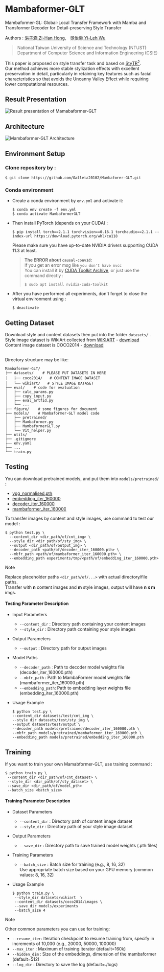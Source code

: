 # Mambaformer-GLT
Mambaformer-GL: Global-Local Transfer Framework with Mamba and Transformer 
Decoder for Detail-preserving Style Transfer<br>

 Authors : [洪子涵 Zi-Han Hong](https://www.linkedin.com/in/galleta-hong),　[吳怡樂 Yi-Leh Wu](http://faculty.csie.ntust.edu.tw/~ywu/)<br>

> National Taiwan University of Science and Technology (NTUST)<br>
> Department of Computer Science and Information Engineering (CSIE)

<!---
[![Paper](https://img.shields.io/badge/Paper-link-orange.svg "PAKDD 2023 paper")](https://link.springer.com/book/10.1007/978-3-031-33374-3)
[![arXiv](https://img.shields.io/badge/arXiv-pdf-yellow.svg "arXiv paper link")](https://arxiv.org/abs/2305.08750)
-->

This paper is proposed on style transfer task and based on [StyTR<sup>2</sup>](https://github.com/diyiiyiii/StyTR-2).<br>
Our method achieves more stable stylization effects with excellent preservation in detail, particularly in retaining key features such as facial characteristics so that avoids the Uncanny Valley Effect while requiring lower computational resources.<br>

## Result Presentation
![Result presentation of Mamabaformer-GLT](<figure/results_presentation.png>)

## Architecture
![Mambaformer-GLT Architecture](<figure/architecture.png>)

## Environment Setup
### Clone repository by :
```
$ git clone https://github.com/Galleta20102/Mambaforer-GLT.git
```
### Conda environment
- Create a conda environment by `env.yml` and activate it:
    ```
    $ conda env create -f env.yml
    $ conda activate MambaformerGLT
    ```
- Then install PyTorch (depends on your CUDA) :
    ```
    $ pip install torch==2.1.1 torchvision==0.16.1 torchaudio==2.1.1 --index-url https://download.pytorch.org/whl/cu118
    ```
    Please make sure you have up-to-date NVIDIA drivers supporting CUDA 11.3 at least.
    
    > **The ERROR about `causal-conv1d`:**<br>
    > If you get an error msg like `you don't have nvcc`<br>
    > You can install it by [CUDA Toolkit Archive](https://developer.nvidia.com/cuda-toolkit-archive), or just use the command directly :<br>
    > ```
    > $ sudo apt install nvidia-cuda-toolkit
    > ```
- After you have performed all experiments, don't forget to close the virtual environment using :
    ```
    $ deactivate
    ```

## Getting Dataset
Download style and content datasets then put into the folder `datasets/` .<br>
Style image dataset is WikiArt collected from [WIKIART](https://www.wikiart.org/) - [download](https://www.kaggle.com/datasets/steubk/wikiart)<br>
Content image dataset is COCO2014 - [download](https://cocodataset.org/#download)<br><br>

Directory structure may be like:
```
Mambaformer-GLT/
├── datasets/    # PLEASE PUT DATASETS IN HERE
│   ├── coco2014/　　# CONTENT IMAGE DATASET
│   └── wikiart/　　# STYLE IMAGE DATASET
├── eval/    # code for evaluation
│   ├── calc_params.py
│   ├── copy_input.py
│   ├── eval_artfid.py
│   └── ...
├── figure/    # some figures for document
├── models/    # Mambaformer-GLT model code
│   ├── pretrained/
│   ├── Mambaformer.py
│   ├── MambaformerGLT.py
│   └── Vit_helper.py
├── utils/
├── .gitignore
├── env.yaml
├── ...
└── train.py
```
## Testing
You can download pretrained models, and put them into `models/pretrained/` :
- [vgg_normalised.pth](https://drive.google.com/file/d/1Zk4atdvgMJCQhJIhIHS0rNBNzaix-mQZ/view?usp=sharing) 
- [embedding_iter_160000](https://drive.google.com/file/d/1OZQH8Dg6CG-B2V7d0yFgDVMA8bHB6BM1/view?usp=sharing)
- [decoder_iter_160000](https://drive.google.com/file/d/1HmlJHQ11-h-9iYm1TY0I1c-42cbSxCAp/view?usp=sharing)
- [mambaformer_iter_160000](https://drive.google.com/file/d/16FeHGZqg8lTqPNbJhZTZGudZiD9n5ZSy/view?usp=sharing)<br>

To transfer images by content and style images, use command to test our model :
```
$ python test.py \
  --content_dir <dir_path/of/cnt_img> \
  --style_dir <dir_path/of/sty_img> \
  --output <dir_path/of/output_img> \
  --decoder_path <path/of/decoder_iter_160000.pth> \
  --mbfr_path <path/of/mambaformer_iter_160000.pth> \
  --embedding_path experiments/tmp/<path/of/embedding_iter_160000.pth>
```
> [!NOTE]
> Replace placeholder paths `<dir_path/of/...>` with actual directory/file paths.<br>
> Transfer with **n** content images and **m** style images, output will have **n x m** imgs.

#### Testing Parameter Description
- Input Parameters
    - `--content_dir` : Directory path containing your content images
    - `--style_dir` : Directory path containing your style images
- Output Parameters
    - `--output` : Directory path for output images
- Model Paths
    - `--decoder_path` : Path to decoder model weights file (decoder_iter_160000.pth)
    - `--mbfr_path` : Path to MambaFormer model weights file (mambaformer_iter_160000.pth)
    - `--embedding_path`: Path to embedding layer weights file (embedding_iter_160000.pth)

- Usage Example<br>
    ```
    $ python test.py \
    --content_dir datasets/test/cnt_img \
    --style_dir datasets/test/sty_img \
    --output datasets/test/output \
    --decoder_path models/pretrained/decoder_iter_160000.pth \
    --mbfr_path models/pretrained/mambaformer_iter_160000.pth \
    --embedding_path models/pretrained/embedding_iter_160000.pth
    ```

## Training
If you want to train your own Mamabformer-GLT, use training command :
```
$ python train.py \
 --content_dir <dir_path/of/cnt_dataset> \
 --style_dir <dir_path/of/sty_dataset> \
 --save_dir <dir_path/of/model_pth> 
 --batch_size <batch_size>
```
#### Training Parameter Description
- Dataset Parameters
    - `--content_dir` : Directory path of content image dataset
    - `--style_dir` : Directory path of your style image dataset
- Output Parameters
    - `--save_dir` : Directory path to save trained model weights (.pth files)
- Training Parameters
    - `--batch_size` : Batch size for training (e.g., 8, 16, 32)<br>
        Use appropriate batch size based on your GPU memory (common values: 8, 16, 32)
        
- Usage Example
    ```
    $ python train.py \
     --style_dir datasets/wikiart  \
     --content_dir datasets/coco2014/images \
     --save_dir models/experiments
     --batch_size 4
    ```
> [!NOTE]
> Other common parameters you can use for training:
> - `--resume_iter`: Iteration checkpoint to resume training from, specify in increments of 10,000 (e.g., 20000, 50000, 100000)
> - `--max_iter` : Maximum of training iterator (default=160k)
> - `--hidden_dim` : Size of the embeddings, dimension of the mambaformer (default=512)
> - `--log_dir` : Directory to save the log (default=./logs)

<!--## Evaluation
```
python eval/eval_loss_modify.py --model_name Mambaformer_stDecoder --content_dir ../datasets/eval/cnt/  --style_dir ../datas
ets/eval/sty/  --decoder_path models_modify/cape_mambaformer_Res_smth_struct_05_orgCAPE_stDecoder/decoder_iter_160000.pth   --Trans_path models_modify/cape_mambaformer_Res_smth_struct_05_orgCAPE_stDecoder/transformer_iter_160000.pth   --embedding_path models_modify/cape_mambaformer_Res_smth_struct_05_orgCAPE_stDecoder/embedding_iter_160000.pth --output ../datasets/eval/Mambaformer_stDecoder/ --seed 123456
```
```
$ python eval/eval_artfid.py --cnt ../datasets/eval/cnt_eval/ --sty ../datasets/eval/sty_eval/ --tar ../datasets/eval/styTr2_origin/
```
-->

